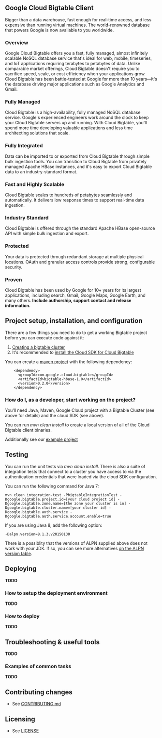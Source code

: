 ## Google Cloud Bigtable Client

Bigger than a data warehouse, fast enough for real-time access, and less expensive than running virtual machines. The world-renowned database that powers Google is now available to you worldwide.

### Overview

Google Cloud Bigtable offers you a fast, fully managed, almost infinitely scalable NoSQL database service that's ideal for web, mobile, timeseries, and IoT applications requiring terabytes to petabytes of data. Unlike comparable market offerings, Cloud Bigtable doesn't require you to sacrifice speed, scale, or cost efficiency when your applications grow. Cloud Bigtable has been battle-tested at Google for more than 10 years—it's the database driving major applications such as Google Analytics and Gmail.

### Fully Managed

Cloud Bigtable is a high-availability, fully managed NoSQL database service. Google's experienced engineers work around the clock to keep your Cloud Bigtable servers up and running. With Cloud Bigtable, you'll spend more time developing valuable applications and less time architecting solutions that scale.

### Fully Integrated

Data can be imported to or exported from Cloud Bigtable through simple bulk ingestion tools. You can transition to Cloud Bigtable from privately managed Apache HBase instances, and it's easy to export Cloud Bigtable data to an industry-standard format.

### Fast and Highly Scalable

Cloud Bigtable scales to hundreds of petabytes seamlessly and automatically. It delivers low response times to support real-time data ingestion.

### Industry Standard

Cloud Bigtable is offered through the standard Apache HBase open-source API with simple bulk ingestion and export.

### Protected

Your data is protected through redundant storage at multiple physical locations. OAuth and granular access controls provide strong, configurable security.

### Proven

Cloud Bigtable has been used by Google for 10+ years for its largest applications, including search, Gmail, Google Maps, Google Earth, and many others.
**Include authorship, support contact and release information.**


## Project setup, installation, and configuration

There are a few things you need to do to get a working Bigtable project before you can execute code against it:

1. [Creating a bigtable cluster](https://cloud.google.com/bigtable/docs/creating-cluster)
1. It's recommended to [install the Cloud SDK for Cloud Bigtable](https://cloud.google.com/bigtable/docs/installing-cloud-sdk)

You can create a [maven project](https://cloud.google.com/bigtable/docs/using-maven) with the following dependency:

        <dependency>
          <groupId>com.google.cloud.bigtable</groupId>
          <artifactId>bigtable-hbase-1.0</artifactId>
          <version>0.2.0</version>
        </dependency>

### How do I, as a developer, start working on the project?

You'll need Java, Maven, Google Cloud project with a Bigtable Cluster (see above for details) and the cloud SDK (see above).

You can run *mvn clean install* to create a local version of all of the Cloud Bigtable client binaries. 

Additionally see our [example project](https://github.com/GoogleCloudPlatform/cloud-bigtable-examples)

## Testing

You can run the unit tests via *mvn clean install*.  There is also a suite of integration tests that connect to a cluster you have access to via the authentication credentials that were loaded via the cloud SDK configuration.

You can run the following command for Java 7:

`mvn clean integration-test -PbigtableIntegrationTest -Dgoogle.bigtable.project.id=[your cloud project id] -Dgoogle.bigtable.zone.name=[the zone your cluster is in] -Dgoogle.bigtable.cluster.name=[your cluster id] -Dgoogle.bigtable.auth.service -Dgoogle.bigtable.auth.service.account.enable=true`

If you are using Java 8, add the following option:

`-Dalpn.version=8.1.3.v20150130`

There is a possiblity that the versions of ALPN supplied above does not work with your JDK.  If so, you can see more alternatives [on the ALPN version table](http://www.eclipse.org/jetty/documentation/current/alpn-chapter.html#alpn-versions).

## Deploying
**TODO**

### How to setup the deployment environment
**TODO**


### How to deploy
**TODO**


## Troubleshooting & useful tools
**TODO**

### Examples of common tasks
**TODO**

## Contributing changes

* See [CONTRIBUTING.md](CONTRIBUTING.md)


## Licensing

* See [LICENSE](LICENSE)
